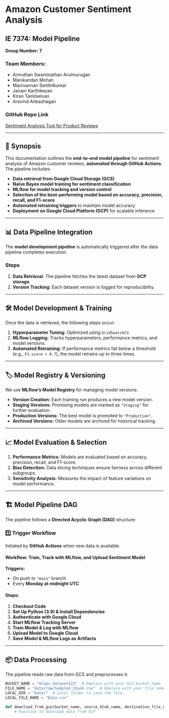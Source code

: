 # Amazon Customer Sentiment Analysis

## IE 7374: Model Pipeline
**Group Number: 7**  

### Team Members:  
- Aniruthan Swaminathan Arulmurugan  
- Manikandan Mohan  
- Manivannan Senthilkumar  
- Janani Karthikeyan  
- Kiran Tamilselvan  
- Aravind Anbazhagan  

### GitHub Repo Link  
[Sentiment Analysis Tool for Product Reviews](https://github.com/Aniruthan-0709/Sentiment-Analysis-Tool-for-Product-Reviews)

---

## 📌 Synopsis  
This documentation outlines the **end-to-end model pipeline** for sentiment analysis of Amazon customer reviews, **automated through GitHub Actions**. The pipeline includes:  
- **Data retrieval from Google Cloud Storage (GCS)**  
- **Naïve Bayes model training for sentiment classification**  
- **MLflow for model tracking and version control**  
- **Selection of the best-performing model based on accuracy, precision, recall, and F1-score**  
- **Automated retraining triggers** to maintain model accuracy  
- **Deployment on Google Cloud Platform (GCP)** for scalable inference  

---

## 📊 Data Pipeline Integration  
The **model development pipeline** is automatically triggered after the data pipeline completes execution.  

### **Steps**  
1. **Data Retrieval:** The pipeline fetches the latest dataset from **GCP storage**.  
2. **Version Tracking:** Each dataset version is logged for reproducibility.  

---

## 🛠 Model Development & Training  
Once the data is retrieved, the following steps occur:  

1. **Hyperparameter Tuning:** Optimized using `GridSearchCV`.  
2. **MLflow Logging:** Tracks hyperparameters, performance metrics, and model versions.  
3. **Automated Retraining:** If performance metrics fall below a threshold (e.g., `F1-score < 0.7`), the model retrains up to three times.  

---

## 🏷 Model Registry & Versioning  
We use **MLflow’s Model Registry** for managing model versions:  

- **Version Creation:** Each training run produces a new model version.  
- **Staging Versions:** Promising models are marked as `"Staging"` for further evaluation.  
- **Production Versions:** The best model is promoted to `"Production"`.  
- **Archived Versions:** Older models are archived for historical tracking.  

---

## 📈 Model Evaluation & Selection  
1. **Performance Metrics:** Models are evaluated based on accuracy, precision, recall, and F1-score.  
2. **Bias Detection:** Data slicing techniques ensure fairness across different subgroups.  
3. **Sensitivity Analysis:** Measures the impact of feature variations on model performance.  

---

## 🏗 Model Pipeline DAG  
The pipeline follows a **Directed Acyclic Graph (DAG)** structure:  

### **1️⃣ Trigger Workflow**  
Initiated by **GitHub Actions** when new data is available.  

#### **Workflow: Train, Track with MLflow, and Upload Sentiment Model**  
**Triggers:**  
- On push to `"main"` branch  
- Every **Monday at midnight UTC**  

#### **Steps:**  
1. **Checkout Code**  
2. **Set Up Python (3.9) & Install Dependencies**  
3. **Authenticate with Google Cloud**  
4. **Start MLflow Tracking Server**  
5. **Train Model & Log with MLflow**  
6. **Upload Model to Google Cloud**  
7. **Save Model & MLflow Logs as Artifacts**  

---

## 📦 Data Processing  
The pipeline reads raw data from GCS and preprocesses it.  

```python
BUCKET_NAME = "mlops_dataset123"  # Replace with your GCS bucket name  
FILE_NAME = "data/raw/Sampled_Chunk.csv"  # Replace with your file name in GCS  
LOCAL_DIR = "Data/"  # Local folder to save the file  
LOCAL_FILE_NAME = "Data.csv"

def download_from_gcp(bucket_name, source_blob_name, destination_file_name):
    # Function to download data from GCP
